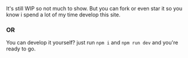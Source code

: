 It's still WIP so not much to show. But you can fork or even star it so you know i spend a lot of my time develop this site.

### OR

You can develop it yourself? just run `npm i` and `npm run dev` and you're ready to go.
